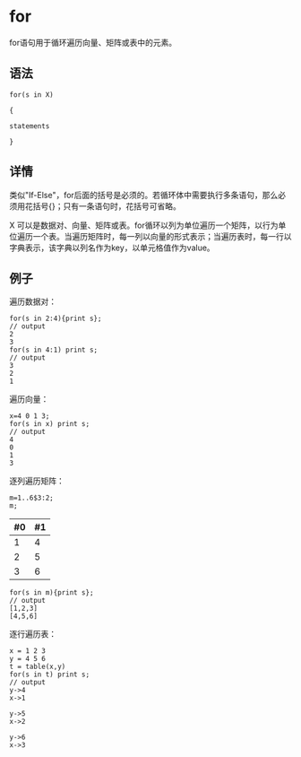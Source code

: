# for

for语句用于循环遍历向量、矩阵或表中的元素。

## 语法

```
for(s in X)

{

statements

}
```

## 详情

类似"If-Else"，for后面的括号是必须的。若循环体中需要执行多条语句，那么必须用花括号{}；只有一条语句时，花括号可省略。

X
可以是数据对、向量、矩阵或表。for循环以列为单位遍历一个矩阵，以行为单位遍历一个表。当遍历矩阵时，每一列以向量的形式表示；当遍历表时，每一行以字典表示，该字典以列名作为key，以单元格值作为value。

## 例子

遍历数据对：

```
for(s in 2:4){print s};
// output
2
3
for(s in 4:1) print s;
// output
3
2
1
```

遍历向量：

```
x=4 0 1 3;
for(s in x) print s;
// output
4
0
1
3
```

逐列遍历矩阵：

```
m=1..6$3:2;
m;
```

| #0 | #1 |
| --- | --- |
| 1 | 4 |
| 2 | 5 |
| 3 | 6 |

```
for(s in m){print s};
// output
[1,2,3]
[4,5,6]
```

逐行遍历表：

```
x = 1 2 3
y = 4 5 6
t = table(x,y)
for(s in t) print s;
// output
y->4
x->1

y->5
x->2

y->6
x->3
```

